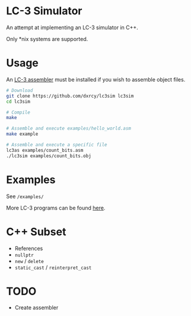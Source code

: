 # LC-3 Simulator

An attempt at implementing an LC-3 simulator in C++.

Only *nix systems are supported.

# Usage

An [LC-3 assembler](https://github.com/chiragsakhuja/lc3tools) must be installed
if you wish to assemble object files.

```sh
# Download
git clone https://github.com/dxrcy/lc3sim lc3sim
cd lc3sim

# Compile
make

# Assemble and execute examples/hello_world.asm
make example

# Assemble and execute a specific file
lc3as examples/count_bits.asm
./lc3sim examples/count_bits.obj
```

# Examples

See `/examples/`

More LC-3 programs can be found
[here](https://github.com/Nguyen-Nhat-Tuan-Minh/LC_3-Assembly-Program).

# C++ Subset

- References
- `nullptr`
- `new` / `delete`
- `static_cast` / `reinterpret_cast`

# TODO

- Create assembler

